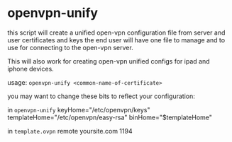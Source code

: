 openvpn-unify
=============

this script will create a unified open-vpn configuration file from server and user certificates and keys
the end user will have one file to manage and to use for connecting to the open-vpn server.

This will also work for creating open-vpn unified configs for ipad and iphone devices.

usage: `openvpn-unify <common-name-of-certificate>`

you may want to change these bits to reflect your configuration:


in `openvpn-unify`
keyHome="/etc/openvpn/keys"
templateHome="/etc/openvpn/easy-rsa"
binHome="$templateHome"

in `template.ovpn`
remote yoursite.com 1194

